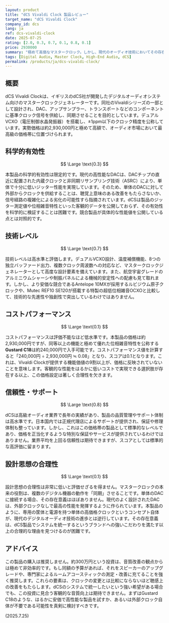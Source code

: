 ```yaml
---
layout: product
title: "dCS Vivaldi Clock 製品レビュー"
target_name: "dCS Vivaldi Clock"
company_id: dcs
lang: ja
ref: dcs-vivaldi-clock
date: 2025-07-25
rating: [2.0, 0.3, 0.7, 0.1, 0.8, 0.1]
price: 2930000
summary: "極めて高価なマスタークロック。しかし、現代のオーディオ技術においてその存在意義は限定的で、コストに見合う科学的・聴覚的優位性を示せていません。"
tags: [Digital Audio, Master Clock, High-End Audio, dCS]
permalink: /products/ja/dcs-vivaldi-clock/
---
```


## 概要

dCS Vivaldi Clockは、イギリスのdCS社が開発したデジタルオーディオシステム向けのマスタークロックジェネレーターです。同社のVivaldiシリーズの一部として設計され、DAC、アップサンプラー、トランスポートなどのコンポーネントに基準クロック信号を供給し、同期させることを目的としています。デュアルVCXO（電圧制御水晶発振器）を搭載し、±1ppm以下のクロック精度を公称しています。実勢価格は約2,930,000円と極めて高額で、オーディオ市場において最高級の価格帯に位置づけられます。

## 科学的有効性

$$ \Large \text{0.3} $$

本製品の科学的有効性は限定的です。現代の高性能なDACは、DACチップの直近に配置された内蔵クロックと非同期リサンプリング技術（ASRC）により、単体で十分に低いジッター性能を実現しています。そのため、単体のDACに対して外部からクロックを供給することは、聴覚上意味のある改善をもたらさないか、信号経路の複雑化による劣化の可能性すら指摘されています。dCSは製品のジッター測定値や位相雑音特性といった客観的データを公開しておらず、その有効性を科学的に検証することは困難です。競合製品が具体的な性能値を公開している点とは対照的です。

## 技術レベル

$$ \Large \text{0.7} $$

技術レベルは高水準と評価します。デュアルVCXO設計、温度補償機能、8つの独立バッファード出力、複数クロック周波数への対応など、マスタークロックジェネレーターとして高度な設計要素を備えています。また、航空宇宙グレードのアルミニウムシャーシや制振パネルによる機械的安定性への配慮も見て取れます。しかし、より安価な競合であるAntelope 10MXが採用するルビジウム原子クロックや、Mutec REF10 SE120が搭載する特製の超低位相雑音OCXOと比較して、技術的な先進性や独創性で突出しているわけではありません。

## コストパフォーマンス

$$ \Large \text{0.1} $$

コストパフォーマンスは評価不能なほど低水準です。本製品の価格は約2,930,000円ですが、同等以上の機能と極めて優れた位相雑音特性を公称する**Gustard C18**は約240,000円で入手可能です。コストパフォーマンス値を計算すると「240,000円 ÷ 2,930,000円 ≒ 0.08」となり、スコアは0.1となります。これは、Vivaldi Clockが提供する機能価値の9割以上が、価格に反映されていないことを意味します。客観的な性能をはるかに低いコストで実現できる選択肢が存在する以上、この価格設定は著しく合理性を欠きます。

## 信頼性・サポート

$$ \Large \text{0.8} $$

dCSは高級オーディオ業界で長年の実績があり、製品の品質管理やサポート体制は高水準です。日本国内では正規代理店によるサポートが提供され、保証や修理体制も整っています。しかし、これはこの価格帯の製品として標準的なレベルであり、価格を正当化するような特別な保証やサービスが提供されているわけではありません。業界平均を上回る信頼性は期待できますが、スコアとしては標準的な高評価に留まります。

## 設計思想の合理性

$$ \Large \text{0.1} $$

設計思想の合理性は非常に低いと評価せざるを得ません。マスタークロックの本来の役割は、複数のデジタル機器の動作を「同期」させることです。単体のDACに接続する場合、その存在意義はほぼありません。現代のよく設計されたDACは、外部クロックなしで最高の性能を発揮するように作られています。本製品のように、専用の筐体と電源を持つ単体の高価格クロックというコンセプト自体が、現代のデジタルオーディオ技術の進歩とは逆行しています。その存在意義は、dCS製品でシステムを統一するというブランドへの強いこだわりを満たす以上の合理的な理由を見つけるのが困難です。

## アドバイス

この製品の購入は推奨しません。約300万円という投資は、音質改善の観点からは極めて非効率的です。もし同額の予算があれば、それをスピーカーのアップグレードや、専門家によるルームアコースティックの測定・改善に充てることを強く推奨します。これらの要素は、クロックの変更とは比較にならないほど聴感上の改善をもたらします。dCSのシステムで統一したいという強い希望がある場合でも、この投資に見合う客観的な音質向上は期待できません。まずはGustard C18のような、はるかに安価で高性能な製品を試すか、あるいは外部クロック自体が不要である可能性を真剣に検討すべきです。

(2025.7.25)
